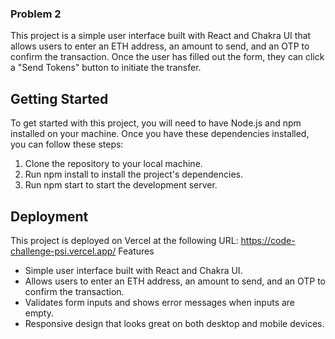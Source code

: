 ### Problem 2

This project is a simple user interface built with React and Chakra UI that allows users to enter an ETH address, an amount to send, and an OTP to confirm the transaction. Once the user has filled out the form, they can click a "Send Tokens" button to initiate the transfer.

## Getting Started

To get started with this project, you will need to have Node.js and npm installed on your machine. Once you have these dependencies installed, you can follow these steps:

1. Clone the repository to your local machine.
2. Run npm install to install the project's dependencies. 
3. Run npm start to start the development server.

## Deployment

This project is deployed on Vercel at the following URL: https://code-challenge-psi.vercel.app/
Features

* Simple user interface built with React and Chakra UI.
* Allows users to enter an ETH address, an amount to send, and an OTP to confirm the transaction.
* Validates form inputs and shows error messages when inputs are empty.
* Responsive design that looks great on both desktop and mobile devices.